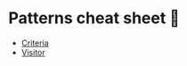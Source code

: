 # Patterns cheat sheet 📝

- [Criteria](#criteria)
- [Visitor](#visitor)

<!--@include: ./criteria/index.md-->
<!--@include: ./visitor/index.md-->
